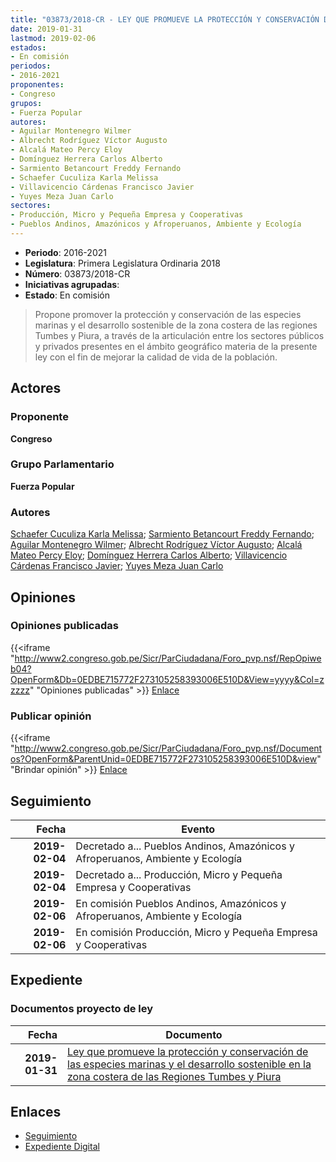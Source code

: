 ```yaml
---
title: "03873/2018-CR - LEY QUE PROMUEVE LA PROTECCIÓN Y CONSERVACIÓN DE LAS ESPECIES MARINAS Y EL DESARROLLO SOSTENIBLE EN LA ZONA COSTERA DE LAS REGIONES TUMBES Y PIURA"
date: 2019-01-31
lastmod: 2019-02-06
estados:
- En comisión
periodos:
- 2016-2021
proponentes:
- Congreso
grupos:
- Fuerza Popular
autores:
- Aguilar Montenegro Wilmer
- Albrecht Rodríguez Víctor Augusto
- Alcalá Mateo Percy Eloy
- Domínguez Herrera Carlos Alberto
- Sarmiento Betancourt Freddy Fernando
- Schaefer Cuculiza Karla Melissa
- Villavicencio Cárdenas Francisco Javier
- Yuyes Meza Juan Carlo
sectores:
- Producción, Micro y Pequeña Empresa y Cooperativas
- Pueblos Andinos, Amazónicos y Afroperuanos, Ambiente y Ecología
---
```

- **Periodo**: 2016-2021
- **Legislatura**: Primera Legislatura Ordinaria 2018
- **Número**: 03873/2018-CR
- **Iniciativas agrupadas**: 
- **Estado**: En comisión

> Propone promover la protección y conservación de las especies marinas y el desarrollo sostenible de la zona costera de las regiones Tumbes y Piura, a través de la articulación entre los sectores públicos y privados presentes en el ámbito geográfico materia de la presente ley con el fin de mejorar la calidad de vida de la población.


## Actores

### Proponente

**Congreso**

### Grupo Parlamentario

**Fuerza Popular**

### Autores

[Schaefer Cuculiza Karla Melissa](mailto:mailto:kschaefer@congreso.gob.pe); [Sarmiento Betancourt Freddy Fernando](mailto:mailto:fsarmiento@congreso.gob.pe); [Aguilar Montenegro Wilmer](mailto:mailto:waguilar@congreso.gob.pe); [Albrecht Rodríguez Víctor Augusto](mailto:mailto:valbrecht@congreso.gob.pe); [Alcalá Mateo Percy Eloy](mailto:mailto:palcala@congreso.gob.pe); [Domínguez Herrera Carlos Alberto](mailto:mailto:cdominguez@congreso.gob.pe); [Villavicencio Cárdenas Francisco Javier](mailto:mailto:fvillavicencio@congreso.gob.pe); [Yuyes Meza Juan Carlo](mailto:mailto:jyuyes@congreso.gob.pe)

## Opiniones

### Opiniones publicadas

{{<iframe "http://www2.congreso.gob.pe/Sicr/ParCiudadana/Foro_pvp.nsf/RepOpiweb04?OpenForm&Db=0EDBE715772F273105258393006E510D&View=yyyy&Col=zzzzz" "Opiniones publicadas" >}}
[Enlace](http://www2.congreso.gob.pe/Sicr/ParCiudadana/Foro_pvp.nsf/RepOpiweb04?OpenForm&Db=0EDBE715772F273105258393006E510D&View=yyyy&Col=zzzzz)

### Publicar opinión

{{<iframe "http://www2.congreso.gob.pe/Sicr/ParCiudadana/Foro_pvp.nsf/Documentos?OpenForm&ParentUnid=0EDBE715772F273105258393006E510D&view" "Brindar opinión" >}}
[Enlace](http://www2.congreso.gob.pe/Sicr/ParCiudadana/Foro_pvp.nsf/Documentos?OpenForm&ParentUnid=0EDBE715772F273105258393006E510D&view)


## Seguimiento

| Fecha | Evento |
|------:|--------|
| **2019-02-04** | Decretado a... Pueblos Andinos, Amazónicos y Afroperuanos, Ambiente y Ecología |
| **2019-02-04** | Decretado a... Producción, Micro y Pequeña Empresa y Cooperativas |
| **2019-02-06** | En comisión Pueblos Andinos, Amazónicos y Afroperuanos, Ambiente y Ecología |
| **2019-02-06** | En comisión Producción, Micro y Pequeña Empresa y Cooperativas |

## Expediente

### Documentos proyecto de ley

| Fecha | Documento |
|------:|-----------|
| **2019-01-31** | [Ley que promueve la protección y conservación de las especies marinas y el desarrollo sostenible en la zona costera de las Regiones Tumbes y Piura](http://www.leyes.congreso.gob.pe/Documentos/2016_2021/Proyectos_de_Ley_y_de_Resoluciones_Legislativas/PL0387320190131..pdf) |

## Enlaces

- [Seguimiento](http://www2.congreso.gob.pe/Sicr/TraDocEstProc/CLProLey2016.nsf/f7fff46988ca05b1052578e100829cc7/5bb46233f4e1eb930525839300769df1?OpenDocument)
- [Expediente Digital](http://www2.congreso.gob.pe/Sicr/TraDocEstProc/Expvirt_2011.nsf/visbusqptramdoc1621/03873?opendocument)

